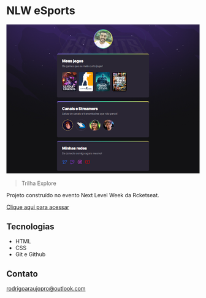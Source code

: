# NLW eSports

![preview](./.github/preview.png)

> Trilha Explore

Projeto construído no evento Next Level Week da Rcketseat.

[Clique aqui para acessar](https://rodrigoaraujopro.github.io/NLW-E-SPORTS-ROCKETSEAT/)

## Tecnologias

- HTML
- CSS
- Git e Github

## Contato

rodrigoaraujopro@outlook.com